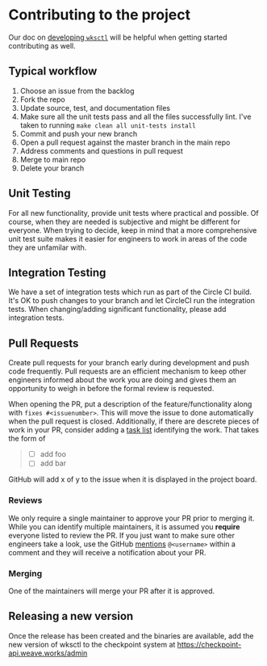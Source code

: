 # Contributing to the project

Our doc on [developing `wksctl`](docs/development.md) will be helpful when getting started contributing as well.

## Typical workflow

1. Choose an issue from the backlog
1. Fork the repo
1. Update source, test, and documentation files
1. Make sure all the unit tests pass and all the files successfully lint.  I've taken to running `make clean all unit-tests install`
1. Commit and push your new branch
1. Open a pull request against the master branch in the main repo
1. Address comments and questions in pull request
1. Merge to main repo
1. Delete your branch

## Unit Testing

For all new functionality, provide unit tests where practical and possible.  Of course, when they are needed is subjective and might be different for everyone.  When trying to decide, keep in mind that a more comprehensive unit test suite makes it easier for engineers to work in areas of the code they are unfamilar with.

## Integration Testing

We have a set of integration tests which run as part of the Circle CI build.  It's OK to push changes to your branch and let CircleCI run the integration tests.  When changing/adding significant functionality, please add integration tests.

## Pull Requests

Create pull requests for your branch early during development and push code frequently.  Pull requests are an efficient mechanism to keep other engineers informed about the work you are doing and gives them an opportunity to weigh in before the formal review is requested.

When opening the PR, put a description of the feature/functionality along with `fixes #<issuenumber>`.  This will move the issue to done automatically when the pull request is closed.  Additionally, if there are descrete pieces of work in your PR, consider adding a [task list](https://guides.github.com/features/mastering-markdown/#GitHub-flavored-markdown) identifying the work.  That takes the form of

> - [ ] add foo
> - [ ] add bar

GitHub will add x of y to the issue when it is displayed in the project board.

### Reviews

We only require a single maintainer to approve your PR prior to merging it.  While you can identify multiple maintainers, it is assumed you **require** everyone listed to review the PR.  If you just want to make sure other engineers take a look, use the GitHub [mentions](https://guides.github.com/features/mastering-markdown/#GitHub-flavored-markdown) `@<username>` within a comment and they will receive a notification about your PR.

### Merging

One of the maintainers will merge your PR after it is approved.

## Releasing a new version

Once the release has been created and the binaries are available, add the new version of wksctl to the checkpoint system at <https://checkpoint-api.weave.works/admin>
